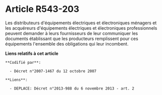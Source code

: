 # Article R543-203

Les distributeurs d'équipements électriques et électroniques ménagers et les acquéreurs d'équipements électriques et
électroniques professionnels peuvent demander à leurs fournisseurs de leur communiquer les documents établissant que les
producteurs remplissent pour ces équipements l'ensemble des obligations qui leur incombent.

**Liens relatifs à cet article**

	**Codifié par**:

	  - Décret n°2007-1467 du 12 octobre 2007

	**Liens**:

	  - DEPLACE: Décret n°2013-988 du 6 novembre 2013 - art. 2
